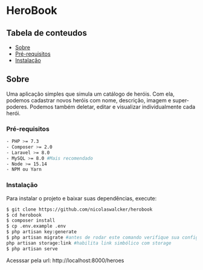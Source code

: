# HeroBook

## Tabela de conteudos

- [Sobre](#about)
- [Pré-requisitos](#pre-requisites)
- [Instalação](#installation)

## Sobre <a name = "about"></a>
Uma aplicação simples que simula um catálogo de heróis. Com ela, podemos cadastrar novos heróis com nome, descrição, imagem e super-poderes. Podemos também deletar, editar e visualizar individualmente cada herói.



### Pré-requisitos <a name = "pre-requisites"></a>

```bash 
- PHP >= 7.3
- Composer >= 2.0
- Laravel >= 8.0
- MySQL >= 8.0 #Mais recomendado
- Node >= 15.14
- NPM ou Yarn
```

### Instalação <a name = "installation"></a>

Para instalar o projeto e baixar suas dependências, execute:

```bash
$ git clone https://github.com/nicolaswalcker/herobook
$ cd herobook
$ composer install
$ cp .env.example .env
$ php artisan key:generate
$ php artisan migrate #antes de rodar este comando verifique sua configuracao com banco em .env
php artisan storage:link #habilita link simbólico com storage
$ php artisan serve
```
Acesssar pela url: http://localhost:8000/heroes




